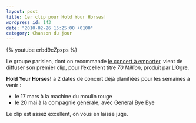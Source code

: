 ```yaml
---
layout: post
title: 1er clip pour Hold Your Horses!
wordpress_id: 143
date: "2010-02-26 15:25:00 +0100"
category: Chanson du jour
---
```


{% youtube erbd9cZpxps %}

Le groupe parisien, dont on recommande [le concert à emporter][1], vient de
diffuser son premier clip, pour l’excellent titre _70 Million_, produit par
[L’Ogre][2].

**Hold Your Horses!** a 2 dates de concert déjà planifiées pour les semaines à
venir :

- le 17 mars à la machine du moulin rouge
- le 20 mai à la compagnie générale, avec General Bye Bye

Le clip est assez excellent, on vous en laisse juge.

[1]: https://blogotheque.net/articles/hold-your-horses/
[2]: https://www.youtube.com/@logreproduction
